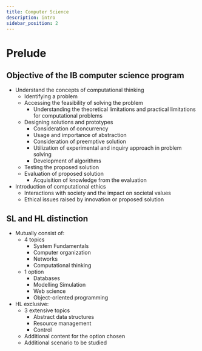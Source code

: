 ```yaml
---
title: Computer Science
description: intro
sidebar_position: 2
---
```


# Prelude

## Objective of the IB computer science program

- Understand the concepts of computational thinking
  - Identifying a problem
  - Accessing the feasibility of solving the problem
    - Understanding the theoretical limitations and practical limitations for computational problems
  - Designing solutions and prototypes
    - Consideration of concurrency
    - Usage and importance of abstraction
    - Consideration of preemptive solution
    - Utilization of experimental and inquiry approach in problem solving
    - Development of algorithms
  - Testing the proposed solution
  - Evaluation of proposed solution
    - Acquisition of knowledge from the evaluation
- Introduction of computational ethics
  - Interactions with society and the impact on societal values
  - Ethical issues raised by innovation or proposed solution

## SL and HL distinction

- Mutually consist of:
  - 4 topics
    - System Fundamentals
    - Computer organization
    - Networks
    - Computational thinking
  - 1 option
    - Databases
    - Modelling Simulation
    - Web science
    - Object-oriented programming
- HL exclusive:
  - 3 extensive topics
    - Abstract data structures
    - Resource management
    - Control
  - Additional content for the option chosen
  - Additional scenario to be studied
